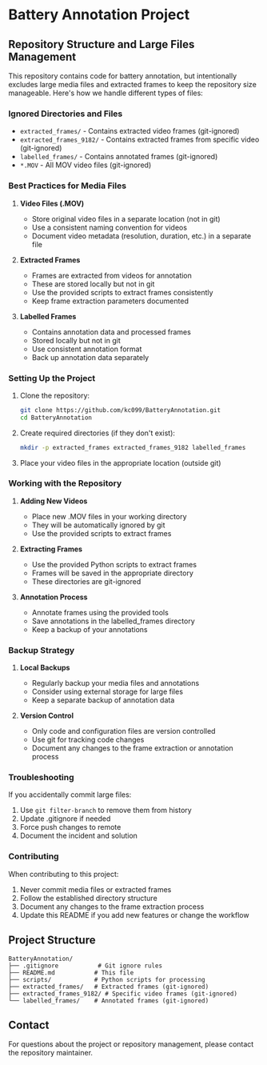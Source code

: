 # Battery Annotation Project

## Repository Structure and Large Files Management

This repository contains code for battery annotation, but intentionally excludes large media files and extracted frames to keep the repository size manageable. Here's how we handle different types of files:

### Ignored Directories and Files
- `extracted_frames/` - Contains extracted video frames (git-ignored)
- `extracted_frames_9182/` - Contains extracted frames from specific video (git-ignored)
- `labelled_frames/` - Contains annotated frames (git-ignored)
- `*.MOV` - All MOV video files (git-ignored)

### Best Practices for Media Files

1. **Video Files (.MOV)**
   - Store original video files in a separate location (not in git)
   - Use a consistent naming convention for videos
   - Document video metadata (resolution, duration, etc.) in a separate file

2. **Extracted Frames**
   - Frames are extracted from videos for annotation
   - These are stored locally but not in git
   - Use the provided scripts to extract frames consistently
   - Keep frame extraction parameters documented

3. **Labelled Frames**
   - Contains annotation data and processed frames
   - Stored locally but not in git
   - Use consistent annotation format
   - Back up annotation data separately

### Setting Up the Project

1. Clone the repository:
   ```bash
   git clone https://github.com/kc099/BatteryAnnotation.git
   cd BatteryAnnotation
   ```

2. Create required directories (if they don't exist):
   ```bash
   mkdir -p extracted_frames extracted_frames_9182 labelled_frames
   ```

3. Place your video files in the appropriate location (outside git)

### Working with the Repository

1. **Adding New Videos**
   - Place new .MOV files in your working directory
   - They will be automatically ignored by git
   - Use the provided scripts to extract frames

2. **Extracting Frames**
   - Use the provided Python scripts to extract frames
   - Frames will be saved in the appropriate directory
   - These directories are git-ignored

3. **Annotation Process**
   - Annotate frames using the provided tools
   - Save annotations in the labelled_frames directory
   - Keep a backup of your annotations

### Backup Strategy

1. **Local Backups**
   - Regularly backup your media files and annotations
   - Consider using external storage for large files
   - Keep a separate backup of annotation data

2. **Version Control**
   - Only code and configuration files are version controlled
   - Use git for tracking code changes
   - Document any changes to the frame extraction or annotation process

### Troubleshooting

If you accidentally commit large files:
1. Use `git filter-branch` to remove them from history
2. Update .gitignore if needed
3. Force push changes to remote
4. Document the incident and solution

### Contributing

When contributing to this project:
1. Never commit media files or extracted frames
2. Follow the established directory structure
3. Document any changes to the frame extraction process
4. Update this README if you add new features or change the workflow

## Project Structure

```
BatteryAnnotation/
├── .gitignore           # Git ignore rules
├── README.md           # This file
├── scripts/            # Python scripts for processing
├── extracted_frames/   # Extracted frames (git-ignored)
├── extracted_frames_9182/ # Specific video frames (git-ignored)
└── labelled_frames/    # Annotated frames (git-ignored)
```

## Contact

For questions about the project or repository management, please contact the repository maintainer. 